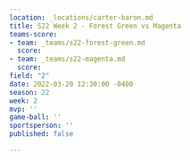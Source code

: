 ```yaml
---
location: _locations/carter-baron.md
title: S22 Week 2 - Forest Green vs Magenta
teams-score:
- team: _teams/s22-forest-green.md
  score: 
- team: _teams/s22-magenta.md
  score: 
field: "2"
date: 2022-03-20 12:30:00 -0400
season: 22
week: 2
mvp: ''
game-ball: ''
sportsperson: ''
published: false

---
```

